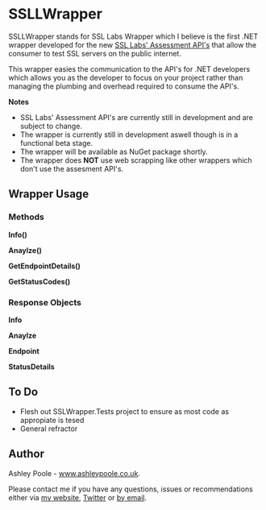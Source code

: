 SSLLWrapper
===========

SSLLWrapper stands for SSL Labs Wrapper which I believe is the first .NET wrapper developed for the new [SSL Labs' Assessment API's](https://github.com/ssllabs/ssllabs-scan/blob/master/ssllabs-api-docs.md) that allow the consumer to test SSL servers on the public internet.

This wrapper easies the communication to the API's for .NET developers which allows you as the developer to focus on your project rather than managing the plumbing and overhead required to consume the API's.

**Notes**
- SSL Labs' Assessment API's are currently still in development and are subject to change.
- The wrapper is currently still in development aswell though is in a functional beta stage.
- The wrapper will be available as NuGet package shortly.
- The wrapper does **NOT** use web scrapping like other wrappers which don't use the assesment API's.

## Wrapper Usage

### Methods
**Info()**

**Anaylze()**

**GetEndpointDetails()**

**GetStatusCodes()**

### Response Objects
**Info**

**Anaylze**

**Endpoint**

**StatusDetails**

## To Do
- Flesh out SSLWrapper.Tests project to ensure as most code as appropiate is tesed
- General refractor 

## Author
Ashley Poole - www.ashleypoole.co.uk.

Please contact me if you have any questions, issues or recommendations either via [my website](http://www.ashleypoole.co.uk), [Twitter](http://twitter.com/geekypants92) or [by email](mailto:git@ashleypoole.co.uk).

